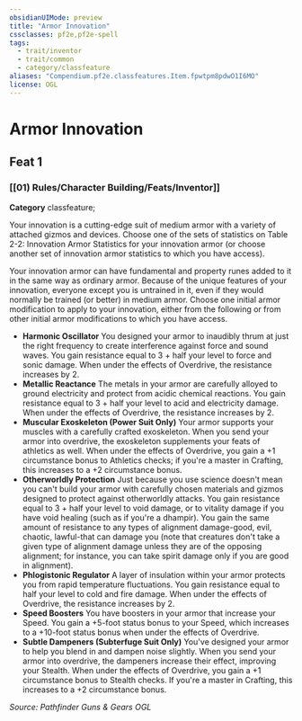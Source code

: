 ```yaml
---
obsidianUIMode: preview
title: "Armor Innovation"
cssclasses: pf2e,pf2e-spell
tags:
  - trait/inventor
  - trait/common
  - category/classfeature
aliases: "Compendium.pf2e.classfeatures.Item.fpwtpm8pdwO1I6MO"
license: OGL
---
```

# Armor Innovation
## Feat 1
### [[01) Rules/Character Building/Feats/Inventor]]

**Category** classfeature; 




Your innovation is a cutting-edge suit of medium armor with a variety of attached gizmos and devices. Choose one of the sets of statistics on Table 2-2: Innovation Armor Statistics for your innovation armor (or choose another set of innovation armor statistics to which you have access).

Your innovation armor can have fundamental and property runes added to it in the same way as ordinary armor. Because of the unique features of your innovation, everyone except you is untrained in it, even if they would normally be trained (or better) in medium armor. Choose one initial armor modification to apply to your innovation, either from the following or from other initial armor modifications to which you have access.

*   **Harmonic Oscillator** You designed your armor to inaudibly thrum at just the right frequency to create interference against force and sound waves. You gain resistance equal to 3 + half your level to force and sonic damage. When under the effects of Overdrive, the resistance increases by 2.
*   **Metallic Reactance** The metals in your armor are carefully alloyed to ground electricity and protect from acidic chemical reactions. You gain resistance equal to 3 + half your level to acid and electricity damage. When under the effects of Overdrive, the resistance increases by 2.
*   **Muscular Exoskeleton (Power Suit Only)** Your armor supports your muscles with a carefully crafted exoskeleton. When you send your armor into overdrive, the exoskeleton supplements your feats of athletics as well. When under the effects of Overdrive, you gain a +1 circumstance bonus to Athletics checks; if you're a master in Crafting, this increases to a +2 circumstance bonus.
*   **Otherworldly Protection** Just because you use science doesn't mean you can't build your armor with carefully chosen materials and gizmos designed to protect against otherworldly attacks. You gain resistance equal to 3 + half your level to void damage, or to vitality damage if you have void healing (such as if you're a dhampir). You gain the same amount of resistance to any types of alignment damage-good, evil, chaotic, lawful-that can damage you (note that creatures don't take a given type of alignment damage unless they are of the opposing alignment; for instance, you can take spirit damage only if you are good in alignment).
*   **Phlogistonic Regulator** A layer of insulation within your armor protects you from rapid temperature fluctuations. You gain resistance equal to half your level to cold and fire damage. When under the effects of Overdrive, the resistance increases by 2.
*   **Speed Boosters** You have boosters in your armor that increase your Speed. You gain a +5-foot status bonus to your Speed, which increases to a +10-foot status bonus when under the effects of Overdrive.
*   **Subtle Dampeners (Subterfuge Suit Only)** You've designed your armor to help you blend in and dampen noise slightly. When you send your armor into overdrive, the dampeners increase their effect, improving your Stealth. When under the effects of Overdrive, you gain a +1 circumstance bonus to Stealth checks. If you're a master in Crafting, this increases to a +2 circumstance bonus.

*Source: Pathfinder Guns & Gears*
*OGL*